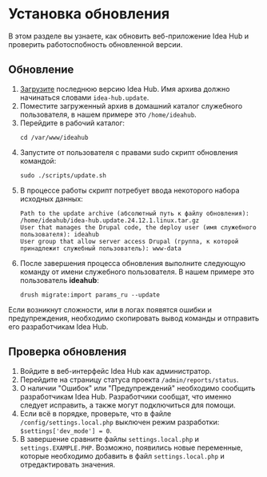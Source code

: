 # Установка обновления

В этом разделе вы узнаете, как обновить веб-приложение Idea Hub и проверить работоспобность обновленной версии. 

## Обновление

1. [Загрузите](https://disk.primo-rpa.ru/index.php/s/t9BHBjR6PP06Yax?path=%2FRelease%2FIdeaHub ) последнюю версию Idea Hub. Имя архива должно начинаться словами `idea-hub.update`.
1. Поместите загруженный архив в домашний каталог служебного пользователя, в нашем примере это `/home/ideahub`.
1. Перейдите в рабочий каталог:
   ```
   cd /var/www/ideahub
   ```
1. Запустите от пользователя с правами sudo скрипт обновления командой:
   ```
   sudo ./scripts/update.sh
   ```
1. В процессе работы скрипт потребует ввода некоторого набора исходных данных:
   ```
   Path to the update archive (абсолютный путь к файлу обновления): /home/ideahub/idea-hub.update.24.12.1.linux.tar.gz
   User that manages the Drupal code, the deploy user (имя служебного пользователя): ideahub
   User group that allow server access Drupal (группа, к которой принадлежит служебный пользователь): www-data
   ```
1. После завершения процесса обновления выполните следующую команду от имени служебного пользователя. В нашем примере это пользователь **ideahub**:
   ```
   drush migrate:import params_ru --update
   ```
Если возникнут сложности, или в логах появятся ошибки и предупреждения, необходимо скопировать вывод команды и отправить его разработчикам Idea Hub.

## Проверка обновления

1. Войдите в веб-интерфейс Idea Hub как администратор.
1. Перейдите на страницу статуса проекта `/admin/reports/status`.
1. О наличии "Ошибок" или "Предупреждений" необходимо сообщить разработчикам Idea Hub. Разработчики сообщат, что именно следует исправить, а также могут подключиться для помощи.
1. Если всё в порядке, проверьте, что в файле `/config/settings.local.php` выключен режим разработки: `$settings['dev_mode'] = 0`.
1. В завершение сравните файлы `settings.local.php` и `settings.EXAMPLE.PHP`. Возможно, появились новые переменные, которые необходимо добавить в файл `settings.local.php` и отредактировать значения.
